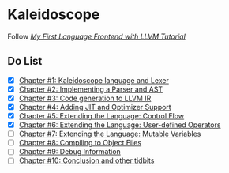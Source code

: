 # Kaleidoscope

Follow [*My First Language Frontend with LLVM Tutorial*](https://llvm.org/docs/tutorial/MyFirstLanguageFrontend)

## Do List

+ [x] [Chapter \#1: Kaleidoscope language and Lexer](https://llvm.org/docs/tutorial/MyFirstLanguageFrontend/LangImpl01.html)
+ [x] [Chapter \#2: Implementing a Parser and AST](https://llvm.org/docs/tutorial/MyFirstLanguageFrontend/LangImpl02.html)
+ [x] [Chapter \#3: Code generation to LLVM IR](https://llvm.org/docs/tutorial/MyFirstLanguageFrontend/LangImpl03.html)
+ [x] [Chapter \#4: Adding JIT and Optimizer Support](https://llvm.org/docs/tutorial/MyFirstLanguageFrontend/LangImpl04.html)
+ [x] [Chapter \#5: Extending the Language: Control Flow](https://llvm.org/docs/tutorial/MyFirstLanguageFrontend/LangImpl05.html)
+ [x] [Chapter \#6: Extending the Language: User-defined Operators](https://llvm.org/docs/tutorial/MyFirstLanguageFrontend/LangImpl06.html)
+ [ ] [Chapter \#7: Extending the Language: Mutable Variables](https://llvm.org/docs/tutorial/MyFirstLanguageFrontend/LangImpl07.html)
+ [ ] [Chapter \#8: Compiling to Object Files](https://llvm.org/docs/tutorial/MyFirstLanguageFrontend/LangImpl08.html)
+ [ ] [Chapter \#9: Debug Information](https://llvm.org/docs/tutorial/MyFirstLanguageFrontend/LangImpl09.html)
+ [ ] [Chapter \#10: Conclusion and other tidbits](https://llvm.org/docs/tutorial/MyFirstLanguageFrontend/LangImpl10.html)
